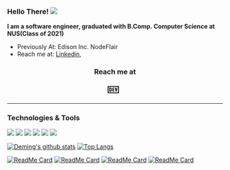 ### Hello There! <img src="https://raw.githubusercontent.com/MartinHeinz/MartinHeinz/master/wave.gif" width="30px">

**I am a software engineer, graduated with B.Comp. Computer Science at NUS(Class of 2021)**

- Previously At: Edison Inc. NodeFlair
- Reach me at: [Linkedin](https://www.linkedin.com/in/lindeming/), 

<h3 align='center'> Reach me at</h3>
<p align='center'>
<a href="https://lindeming.com"><img height="30" src="https://github.com/deming16/deming16/blob/master/dev.png"></a>&nbsp;&nbsp;
</p>

<hr />

### Technologies & Tools
![](https://img.shields.io/badge/Code-JavaScript/Node.js-informational?style=flat&logo=javascript&logoColor=white&color=2bbc8a)
![](https://img.shields.io/badge/Code-React/ReactNative-informational?style=flat&logo=react&logoColor=white&color=2bbc8a)
![](https://img.shields.io/badge/Code-Rails-informational?style=flat&logo=ruby&logoColor=white&color=2bbc8a)
![](https://img.shields.io/badge/Code-Java-informational?style=flat&logo=java&logoColor=white&color=2bbc8a)
![](https://img.shields.io/badge/Tools-PostgreSQL-informational?style=flat&logo=postgresql&logoColor=white&color=2bbc8a)
![](https://img.shields.io/badge/Tools-Docker-informational?style=flat&logo=docker&logoColor=white&color=2bbc8a)

[![Deming's github stats](https://github-readme-stats.vercel.app/api?username=deming16&line_height=31.5&theme=gruvbox&show_icons=true&count_private=true&include_all_commits=true&hide=contribs,stars)](https://github.com/deming16)
[![Top Langs](https://github-readme-stats.vercel.app/api/top-langs/?username=deming16&layout=compact&theme=gruvbox)](https://github.com/deming16)

[![ReadMe Card](https://github-readme-stats.vercel.app/api/pin/?username=deming16&repo=Highway-1478&theme=gruvbox)](https://github.com/deming16/Highway-1478)
[![ReadMe Card](https://github-readme-stats.vercel.app/api/pin/?username=deming16&repo=ModsUni&theme=gruvbox)](https://github.com/deming16/ModsUni)
[![ReadMe Card](https://github-readme-stats.vercel.app/api/pin/?username=deming16&repo=devconnector&theme=gruvbox)](https://github.com/deming16/devconnector)
[![ReadMe Card](https://github-readme-stats.vercel.app/api/pin/?username=deming16&repo=CarouShare&theme=gruvbox)](https://github.com/deming16/CarouShare)

